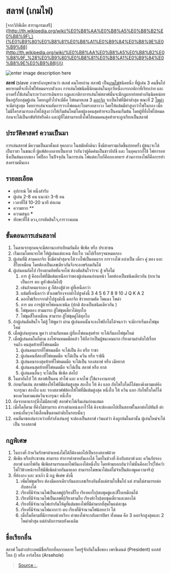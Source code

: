 # สลาฟ \(เกมไพ่\)

\[จากวิกิพีเดีย สารานุกรมเสรี\]\([http://th.wikipedia.org/wiki/%E0%B8%AA%E0%B8%A5%E0%B8%B2%E0%B8%9F\_\(%E0%B9%80%E0%B8%81%E0%B8%A1%E0%B9%84%E0%B8%9E%E0%B9%88](http://th.wikipedia.org/wiki/%E0%B8%AA%E0%B8%A5%E0%B8%B2%E0%B8%9F_%28%E0%B9%80%E0%B8%81%E0%B8%A1%E0%B9%84%E0%B8%9E%E0%B9%88)\)\)

![enter image description here](https://scontent.fbkk2-7.fna.fbcdn.net/v/t31.0-8/819206_375064809259313_2077529308_o.jpg?_nc_cat=109&_nc_sid=85a577&_nc_eui2=AeH62eGedETO3KLzNC5yU-AFPPYWIv0pLbxSleGP6nXIxvXbUBxB2ADO68xM0uS1CVaxrfk5I4fC1DJudmLDLZK2UxjgFydFCRTinUJB_4OqYQ&_nc_ohc=J4trG3PnvG4AX-k5flS&_nc_ht=scontent.fbkk2-7.fna&oh=ee48e20a9332b24ac6592c939968c7a0&oe=5EA966F3)

**สลาฟ** \(slave ภาษาอังกฤษอ่านว่า สเลฟ คนไทยอ่าน สลาฟ\) เป็น[เกมไพ่](http://th.wikipedia.org/wiki/%E0%B9%80%E0%B8%81%E0%B8%A1%E0%B9%84%E0%B8%9E%E0%B9%88)ชนิดหนึ่ง ที่ผู้เล่น 3 คนขึ้นไปพยายามที่จะทิ้งไพ่ให้หมดจากตัวเอง การเล่นไพ่ชนิดนี้นิยมเล่นในทุกวัยเนื่องจากกติกาที่เรียบง่าย และบางครั้งใช้เล่นในระหว่างการเดินทาง กฎและกติกาการเล่นไพ่สลาฟนั้นจะมีกฎแยกย่อยต่างกันนิดหน่อยขึ้นอยู่กับกลุ่มผู้เล่น โดยกฎทั่วไปจะมีคือ ไพ่หมายเลข 3 [ดอกจิก](http://th.wikipedia.org/wiki/%E0%B8%94%E0%B8%AD%E0%B8%81%E0%B8%88%E0%B8%B4%E0%B8%81) จะเป็นไพ่ที่มีค่าต่ำสุด ขณะที่ 2 [โพดำ](http://th.wikipedia.org/wiki/%E0%B9%82%E0%B8%9E%E0%B8%94%E0%B8%B3) จะมีค่าสูงสุด โดยการเล่นจะผลัดการวางไพ่คนละใบตรงกลางวง โดยให้แต้มมีค่าสูงกว่าไพ่ในกอง เมื่อไม่มีใครสามารถลงไพ่ได้สูงกว่าให้เริ่มต้นใหม่โดยผู้ลงคนสุดท้ายจะเป็นคนเริ่มต้น โดยผู้ที่ทิ้งไพ่ได้หมดก่อนจะได้เป็นกษัตริย์หรือคิง และผู้ที่ไม่สามารถทิ้งไพ่ได้หมดคนสุดท้ายจะถูกเรียกเป็นสลาฟ

## ประวัติศาสตร์ ความเป็นมา

การเล่นสลาฟ มีความเป็นมาตั้งแต่ ยุคกลาง ในสมัยศักดินา ซึ่งมีสงครามเกิดขึ้นบ่อยครั้ง ผู้ชนะจะได้เป็นราชา ในขณะที่ ผู้แพ้ต้องกลายเป็นทาส ว่ากันว่าผู้คิดค้นเป็นชาวยิปซี และ ในยุคแรกก็ใช้ ไพ่ทารอท ซึ่งเป็นต้นแบบของ ไพ่ป็อก ในปัจจุบัน ในการเล่น ไพ่แต่ละใบก็คือกองทหาร ส่วนการลงไพ่ก็คือการทำสงครามนั่นเอง

## รายละเอียด

* อุปกรณ์ ไพ่ หนึ่งสำรับ
* ผู้เล่น 2-8 คน แนะนำ 3-6 คน
* เวลาที่ใช้ 10-20 นาที ต่อเกม
* ความยาก \*\*
* ความสนุก **\***
* ทักษะที่ใช้ ดวง,การตัดสินใจ,การวางแผน

## ขั้นตอนการเล่นสลาฟ

1. ในตาแรกทุกคนจะมีสถานะเท่าเทียมกันคือ พีเพิล หรือ ประชาชน
2. เริ่มเกมโดยแจกไพ่ ให้ผู้เล่นแต่ละคน ทีละใบ วนไปเรื่อยๆจนหมดกอง
3. ผู้เล่นที่มี สามดอกจิก ซึ่งมีค่าต่ำสุดจะได้วางไพ่เป็นคนแรก การวางไพ่ แบ่งเป็น เดี่ยว คู่ ตอง และ สี่ใบเหมือน โดยต้องเป็นเลขเดียวกันจึงจะลงพร้อมกันได้
4. ผู้เล่นคนถัดไป เรียงตามทิศที่แจกไพ่ ต้องตัดสินใจว่าจะ สู้ หรือไม่
   1. การ สู้ คือลงไพ่ที่มีแต้มเหนือกว่าของผู้เล่นคนก่อนหน้า โดยต้องเป็นชนิดเดียวกัน \(ยกเว้นเป็นการ ตบ ดูหัวข้อถัดไป\)
   2. เช่นถ้าคนแรกลง คู่ ก็ต้องสู้ด้วย คู่ที่เหนือกว่า
   3. แต้มที่เหนือกว่า ตัวเลขเรียงจากต่ำไปสูงดังนี้ 3 4 5 6 7 8 9 10 J Q K A 2
   4. ดอกไพ่เรียงจากต่ำไปสูงดังนี้ ดอกจิก ข้าวหลามตัด โพแดง โพดำ
   5. การ ตบ การสู้ด้วยไพ่คนละชนิด \(ปกติ ต้องเป็นชนิดเดียวกัน \)
   6. ไพ่ชุดตอง สามมารถ สู้ไพ่ชุดเดี่ยวได้ทุกใบ
   7. ไพ่ชุดสี่ใบเหมือน สามารถ สู้ไพ่ชุดคู่ได้ทุกใบ
5. ถ้าผู้เล่นตัดสินใจ ไม่สู้ ให้พูดว่า ผ่าน ผู้เล่นคนนั้นจะลงไพ่อีกไม่ได้จนกว่า จะมีการเริ่มลงไพ่ชุดใหม่
6. เมื่อผู้เล่นทุกคน พูดว่า ผ่านกันหมด ผู้ที่ลงไพ่คนสุดท้าย จะได้เริ่มลงไพ่ชุดใหม่
7. เมื่อผู้เล่นคนใดก็ตาม ลงไพ่จนหมดมือแล้ว ให้ถือว่าเป็นผู้ชนะคนแรก เรียงตามลำดับไปเรื่อย จนถึง คนสุดท้ายที่ไพ่หมดมือ
   1. ผู้เล่นคนแรกที่ไพ่หมดมือ จะได้เป็น คิง หรือ ราชา
   2. ผู้เล่นคนที่สองที่ไพ่หมดมือ จะได้เป็น ควีน หรือ ราชินี
   3. ผู้เล่นคนรองสุดท้ายที่ไพ่หมดมือ จะได้เป็น รองสลาฟ หรือ เมียทาส
   4. ผู้เล่นคนสุดท้ายที่ไพ่หมดมือ จะได้เป็น สลาฟ หรือ ทาส
   5. ผู้เล่นคนอื่นๆ จะได้เป็น พีเพิล ต่อไป
8. ในตาถัดไป ให้ สลาฟเป็นคน ทำไพ่ และ แจกไพ่ \(ใช้แรงงานทาส\)
9. ก่อนเริ่มเล่น สลาฟต้องให้ไพ่ที่มีแต้มสูงสุด สองใบ ให้ คิง แลก กับไพ่ใบใดก็ได้ของคิงตามแต่คิงจะกรุณา สองใบ และ รองสลาฟฟต้องให้ไพ่ที่มีแต้มสูงสุด หนึ่งใบ ให้ ควีน แลก กับไพ่ใบใดก็ได้ของควีนตามแต่ควีนจะกรุณา หนึ่งใบ
10. ถัดจากตาแรก\(ซึ่งไม่มีสลาฟ\) สลาฟจะได้เริ่มเล่นก่อนเสมอ
11. เมื่อใดก็ตาม ที่คิงไม่สามารถ ดำรงตำแหน่งเอาไว้ได้ คิงจะต้องตกไปเป็นสลาฟในตาต่อไปทันที ตำแหน่งอื่นๆจะได้เลื่อนขึ้นตามลำดับในรอบนั้นๆ
12. คนที่มาขอเล่นระหว่างที่กำลังเล่นอยู่ จะต้องเป็นสลาฟ เว้นแต่ว่า คิงถูกล้มในตานั้น ผู้เล่นใหม่จะได้เป็น รองสลาฟ

## กฎพิเศษ

1. ในบางที่ ถ้าควีนรักษาตำแหน่งไม่ได้ก็ต้องตกไปเป็นรองสลาฟด้วย
2. พีเพิล หรือประชาชน สามารถ ทำการค้าขายกันเองได้ โดยในช่วงที่ คิงกับสลาฟ และ ควีนกับรองสลาฟ แลกไพ่กัน พีเพิลสามารถแลกไพ่กันเองได้หนึ่งใบ โดยห้ามบอกกันว่าไพ่นั้นคืออะไร\(ให้คว่ำไพ่ไว้ข้างหน้ารอให้มีพีเพิลด้วยกันมาแลก สามารถโฆษณาได้แต่ไม่จำเป็นต้องพูดความจริง\)
3. ที่ฮ่องกง และ มาเก๊า มี กฎ พิเศษ ดังนี้
   1. เพิ่มไพ่ชุดเรียง ต้องมีดอกเดียวกันและเลขเรียงกันตั้งแต่สามใบขึ้นไป แต่ สามไม่สามารถต่อกับสองได้
   2. เรียงที่มีจำนวนไพ่เป็นเลขคู่\(เรียงสี่ใบ เรียงหกใบ\)ตบชุดคู่และสี่ใบเหมือนได้
   3. เรียงที่มีจำนวนไพ่เป็นเลขคี่\(เรียงสามใบ เรียงห้าใบ\)ตบชุดเดี่ยวและตองได้
   4. เรียงที่มีจำนวนไพ่เท่ากันให้ดูที่แต้มของไพ่ที่มีค่ามากที่สุดในแต่ละชุด
   5. เรียงที่มีจำนวนไพ่มากกว่า ตบ เรียงที่มีจำนวนไพ่น้อยกว่า ได้
   6. เมื่อใดก็ตามที่มีการตบด้วยเรียง ค่าของไพ่จะกลับตารปัตร ทั้งหมด คือ 3 ดอกจิกสูงสุดและ 2 โพดำต่ำสุด แต่ลำดับการตบยังคงเดิม

## ชื่อเรียกอื่น

สลาฟ ในต่างประเทศมีชื่อเรียกที่หลากหลาย โดยรู้จักกันในชื่อของ เพรซิเดนต์ \(President\) แอสส์โฮล \(\) หรือ อาร์สโฮล \(Arsehole\)

> [Source : ](https://www.dek-d.com/board/view/945658/).

